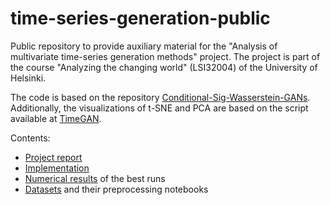 # time-series-generation-public
Public repository to provide auxiliary material for the "Analysis of multivariate time-series generation methods" project. The project is part of the course "Analyzing the changing world" (LSI32004) of the University of Helsinki. 

The code is based on the repository [Conditional-Sig-Wasserstein-GANs](https://github.com/SigCGANs/Conditional-Sig-Wasserstein-GANs). Additionally, the visualizations of t-SNE and PCA are based on the script available at [TimeGAN](https://github.com/jsyoon0823/TimeGAN/blob/master/metrics/visualization_metrics.py).

Contents:
- [Project report](Time-series_generation_Rämö.pdf)
- [Implementation](./src)
- [Numerical results](./src/numerical_results/) of the best runs
- [Datasets](./src/datasets) and their preprocessing notebooks
